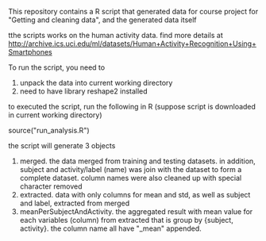 This repository contains a R script that generated data for course project for "Getting and cleaning data", and the generated data itself

tthe scripts works on the human activity data. find more details at http://archive.ics.uci.edu/ml/datasets/Human+Activity+Recognition+Using+Smartphones

To run the script, you need to

1. unpack the data into current working directory
2. need to have library reshape2 installed

to executed the script, run the following in R (suppose script is downloaded in current working directory)

source("run_analysis.R")

the script will generate 3 objects

1. merged. the data merged from training and testing datasets. in addition, subject and activity/label (name) was join with the dataset to form a complete dataset. column names were also cleaned up with special character removed
2. extracted. data with only columns for mean and std, as well as subject and label,  extracted from merged
3. meanPerSubjectAndActivity. the aggregated result with mean value for each variables (column) from extracted that is group by {subject, activity}. the column name all have "_mean" appended.
